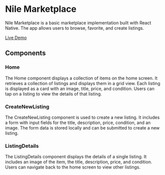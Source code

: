 # Nile Marketplace

Nile Marketplace is a basic marketplace implementation built with React Native. The app allows users to browse, favorite, and create listings.

[Live Demo](https://alejandromontalvo.github.io/nile-marketplace/)

## Components

### Home

The Home component displays a collection of items on the home screen. It retrieves a collection of listings and displays them in a grid view. Each listing is displayed as a card with an image, title, price, and condition. Users can tap on a listing to view the details of that listing.

### CreateNewListing

The CreateNewListing component is used to create a new listing. It includes a form with input fields for the title, description, price, condition, and an image. The form data is stored locally and can be submitted to create a new listing.

### ListingDetails

The ListingDetails component displays the details of a single listing. It includes an image of the item, the title, description, price, and condition. Users can navigate back to the home screen to view other listings.
